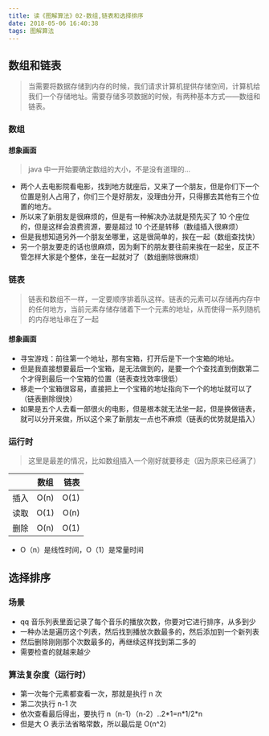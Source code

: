 ```yaml
---
title: 读《图解算法》02-数组,链表和选择排序
date: 2018-05-06 16:40:38
tags: 图解算法
---
```


## 数组和链表

> 当需要将数据存储到内存的时候，我们请求计算机提供存储空间，计算机给我们一个存储地址。需要存储多项数据的时候，有两种基本方式——数组和链表。

### 数组

#### 想象画面

> java 中一开始要确定数组的大小，不是没有道理的...

* 两个人去电影院看电影，找到地方就座后，又来了一个朋友，但是你们下一个位置是别人占用了，你们三个是好朋友，没理由分开，只得挪去其他有三个位置的地方。
* 所以来了新朋友是很麻烦的，但是有一种解决办法就是预先买了 10 个座位的，但是这样会浪费资源，要是超过 10 个还是转移（数组插入很麻烦）
* 但是我想知道另外一个朋友坐哪里，这是很简单的，挨在一起（数组查找快）
* 另一个朋友要走的话也很麻烦，因为剩下的朋友要往前来挨在一起坐，反正不管怎样大家是个整体，坐在一起就对了（数组删除很麻烦）

### 链表

> 链表和数组不一样，一定要顺序排着队这样。链表的元素可以存储再内存中的任何地方，当前元素存储存储着下一个元素的地址，从而使得一系列随机的内存地址串在了一起

#### 想象画面

* 寻宝游戏：前往第一个地址，那有宝箱，打开后是下一个宝箱的地址。
* 但是我直接想要最后一个宝箱，是无法做到的，是要一个个查找直到倒数第二个才得到最后一个宝箱的位置（链表查找效率很低）
* 移走一个宝箱很容易，直接把上一个宝箱的地址指向下一个的地址就可以了（链表删除很快）
* 如果是五个人去看一部很火的电影，但是根本就无法坐一起，但是换做链表，就可以分开来做，所以这个来了新朋友一点也不麻烦（链表的优势就是插入）

### 运行时

> 这里是最差的情况，比如数组插入一个刚好就要移走（因为原来已经满了）

|      | 数组 | 链表 |
| ---- | :--: | ---: |
| 插入 | O(n) | O(1) |
| 读取 | O(1) | O(n) |
| 删除 | O(n) | O(1) |

* O（n）是线性时间，O（1）是常量时间

## 选择排序

### 场景

* qq 音乐列表里面记录了每个音乐的播放次数，你要对它进行排序，从多到少
* 一种办法是遍历这个列表，然后找到播放次数最多的，然后添加到一个新列表
* 然后删除刚刚那个次数最多的，再继续这样找到第二多的
* 需要检查的就越来越少

### 算法复杂度（运行时）

* 第一次每个元素都查看一次，那就是执行 n 次
* 第二次执行 n-1 次
* 依次查看最后得出，要执行 n（n-1）（n-2）..2\*1=n\*1/2\*n
* 但是大 O 表示法省略常数，所以最后是 O(n^2)
